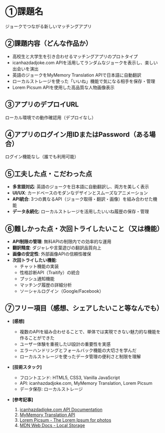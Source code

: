 # ①課題名
ジョークでつながる新しいマッチングアプリ

## ②課題内容（どんな作品か）
- 高校生と大学生を引き合わせるマッチングアプリのプロトタイプ
- icanhazdadjoke.com APIを活用してランダムなジョークを表示し、楽しい出会いを演出
- 英語のジョークをMyMemory Translation APIで日本語に自動翻訳
- ローカルストレージを使った「いいね」機能で気になる相手を保存・管理
- Lorem Picsum APIを使用した高品質な人物画像表示

## ③アプリのデプロイURL
ローカル環境での動作確認用（デプロイなし）

## ④アプリのログイン用IDまたはPassword（ある場合）
ログイン機能なし（誰でも利用可能）

## ⑤工夫した点・こだわった点
- **多言語対応**: 英語のジョークを日本語に自動翻訳し、両方を美しく表示
- **UI/UX**: カードベースのモダンなデザインとスムーズなアニメーション
- **API統合**: 3つの異なるAPI（ジョーク取得・翻訳・画像）を組み合わせた機能
- **データ永続化**: ローカルストレージを活用したいいね履歴の保存・管理


## ⑥難しかった点・次回トライしたいこと（又は機能）
- **API制限の管理**: 無料APIの制限内での効率的な運用
- **翻訳精度**: ダジャレや言葉遊びの翻訳品質向上
- **画像の安定性**: 外部画像APIの信頼性確保
- **次回トライしたい機能**:
  - チャット機能の実装
  - 性格診断API（Traitify）の統合
  - プッシュ通知機能
  - マッチング履歴の詳細分析
  - ソーシャルログイン（Google/Facebook）

## ⑦フリー項目（感想、シェアしたいこと等なんでも）
- **[感想]**
  - 複数のAPIを組み合わせることで、単体では実現できない魅力的な機能を作ることができた
  - ユーザー体験を重視したUI設計の重要性を実感
  - エラーハンドリングとフォールバック機能の大切さを学んだ
  - ローカルストレージを使ったデータ管理の便利さと制限を理解
  
- **[技術スタック]**
  - フロントエンド: HTML5, CSS3, Vanilla JavaScript
  - API: icanhazdadjoke.com, MyMemory Translation, Lorem Picsum
  - データ保存: ローカルストレージ
  
- **[参考記事]**
  1. [icanhazdadjoke.com API Documentation](https://icanhazdadjoke.com/api)
  2. [MyMemory Translation API](https://mymemory.translated.net/doc/spec.php)
  3. [Lorem Picsum - The Lorem Ipsum for photos](https://picsum.photos/)
  4. [MDN Web Docs - Local Storage](https://developer.mozilla.org/ja/docs/Web/API/Window/localStorage)
